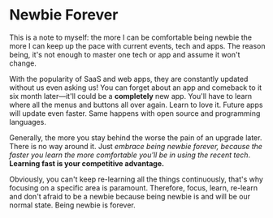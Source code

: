 # Newbie Forever

This is a note to myself: the more I can be comfortable being newbie the more I can keep up the pace with current events, tech and apps. The reason being, it's not enough to master one tech or app and assume it won't change. 

With the popularity of SaaS and web apps, they are constantly updated without us even asking us! You can forget about an app and comeback to it six month later—it'll could be a **completely** new app. You'll have to learn where all the menus and buttons all over again. Learn to love it. Future apps will update even faster. Same happens with open source and programming languages. 

Generally, the more you stay behind the worse the pain of an upgrade later. There is no way around it. Just *embrace being newbie forever, because the faster you learn the more comfortable you'll be in using the recent tech*. **Learning fast is your competitive advantage.** 

Obviously, you can't keep re-learning all the things continuously, that's why focusing on a specific area is paramount. Therefore, focus, learn, re-learn and don't afraid to be a newbie because being newbie is and will be our normal state. Being newbie is forever.